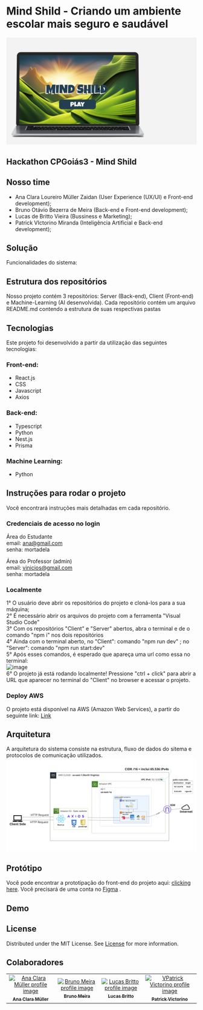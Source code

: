 # Mind Shild - Criando um ambiente escolar mais seguro e saudável
![capa Mind Shild](https://github.com/Mind-Shield/.github/blob/main/assets/capaMINDSHILD.png) <br>
## Hackathon CPGoiás3 - Mind Shild

## Nosso time
- Ana Clara Loureiro Müller Zaidan (User Experience (UX/UI) e Front-end development);
- Bruno Otávio Bezerra de Meira (Back-end e Front-end development);
- Lucas de Britto Vieira (Bussiness e Marketing);
- Patrick VIctorino Miranda (Inteligência Artificial e Back-end development);

## Solução


Funcionalidades do sistema:


## Estrutura dos repositórios
Nosso projeto contém 3 repositórios: Server (Back-end), Client (Front-end) e Machine-Learning (AI desenvolvida).
Cada repositório contém um arquivo README.md contendo a estrutura de suas respectivas pastas

## Tecnologias

 Este projeto foi desenvolvido a partir da utilização das seguintes tecnologias:
 
 ### Front-end:
 - React.js
 - CSS
 - Javascript
 - Axios
 
 ### Back-end:
 - Typescript
 - Python
 - Nest.js
 - Prisma
 
 ### Machine Learning:
 - Python
 
## Instruções para rodar o projeto 
Você encontrará instruções mais detalhadas em cada repositório.

### Credenciais de acesso no login
Área do Estudante <br>
email: ana@gmail.com <br>
senha: mortadela <br>

Área do Professor (admin) <br>
email: vinicios@gmail.com <br>
senha: mortadela <br>

### Localmente

1° O usuário deve abrir os repositórios do projeto e cloná-los para a sua máquina; <br>
2° É necessário abrir os arquivos do projeto com a ferramenta "Visual Studio Code" <br>
3° Com os repositórios "Client" e "Server" abertos, abra o terminal e de o comando "npm i" nos dois repositórios<br>
4° Ainda com o terminal aberto, no "Client": comando "npm run dev" ; no "Server": comando "npm run start:dev"<br>
5° Após esses comandos, é esperado que apareça uma url como essa no terminal: <br>
![image](https://user-images.githubusercontent.com/99264876/236677831-04ca77b2-50e1-429f-8d08-794153fa676b.png) <br>
6° O projeto já está rodando localmente! Pressione "ctrl + click" para abrir a URL que aparecer no terminal do "Client" no browser e acessar o projeto.<br>

### Deploy AWS
O projeto está disponível na AWS (Amazon Web Services), a partir do seguinte link: [Link](http://mindshield-bucket.s3-website-us-east-1.amazonaws.com) 

## Arquitetura
A arquitetura do sistema consiste na estrutura, fluxo de dados do sitema e protocolos de comunicação utilizados.
![arquitetura Mind Shild](https://github.com/Mind-Shield/.github/blob/57a54a55bed4e8354d09fb136102646ee3541495/assets/arquiteturaSoluc%CC%A7a%CC%83o-MindShield.png) <br>


## Protótipo

Você pode encontrar a prototipação do front-end do projeto aqui:  [clicking here](https://www.figma.com/file/fM3D5OXI5nZnPCnyaK2Tym/hackas-escolas?type=design&node-id=0%3A1&t=e1WctbQKHJ2ysax0-1). Você precisará de uma conta no  [Figma](https://www.figma.com/) .

## Demo

## License

Distributed under the MIT License. See [License](https://github.com/Mind-Shild/LICENSE) for more information.

## Colaboradores
<table>
  <tr>
    <td align="center">
      <a href="https://www.linkedin.com/in/ana-clara-loureiro-muller-zaidan/">
        <img src="https://media.licdn.com/dms/image/C4E03AQFESfiDsz5Reg/profile-displayphoto-shrink_800_800/0/1646850304947?e=1688601600&v=beta&t=ZjRBXNdeJ_yFPBBZ_b0cX9ly3eWj41qfTrhmCfsCt_U" width="100px;" alt="Ana Clara Müller profile image"/><br>
        <sub>
          <b>Ana Clara Müller</b>
        </sub>
      </a>
    </td>
    <td align="center">
      <a href="https://www.linkedin.com/in/bruno-omeira/">
        <img src="https://avatars.githubusercontent.com/u/99202553?v=4" width="100px;" alt="Bruno Meira profile image"/><br>
        <sub>
          <b>Bruno Meira</b>
        </sub>
      </a>
    </td>
    <td align="center">
      <a href="https://www.linkedin.com/in/lucas-britto-376665208/">
        <img src="https://media.licdn.com/dms/image/C4D03AQFd5IS-7rpuXw/profile-displayphoto-shrink_800_800/0/1644596401709?e=1691625600&v=beta&t=yi5PC_eGA5j37Q-hIlTxb1I47h8BfQ7_jSnUf1Icvug" width="100px;" alt="Lucas Britto profile image"/><br>
        <sub>
          <b>Lucas Britto</b>
        </sub>
      </a>
    </td>
    <td align="center">
      <a href="https://www.linkedin.com/in/patrick-miranda/">
        <img src="https://media.licdn.com/dms/image/D4D03AQHVEwfnpo1pFA/profile-displayphoto-shrink_800_800/0/1681828189039?e=1691625600&v=beta&t=RSda62UAPjIsJD97qklMTH09nKC-01kMX6dSWELrAyQ" width="100px;" alt="VPatrick Victorino profile image"/><br>
        <sub>
          <b>Patrick Victorino</b>
        </sub>
      </a>
    </td>
  </tr>
</table>
